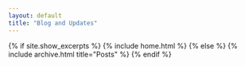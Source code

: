 ```yaml
---
layout: default
title: "Blog and Updates"
---
```


{% if site.show_excerpts %}
  {% include home.html %}
{% else %}
  {% include archive.html title="Posts" %}
{% endif %}
